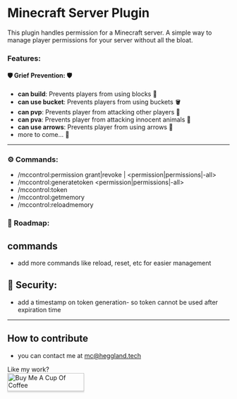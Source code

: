 # Minecraft Server Plugin

This plugin handles permission for a Minecraft server.
A simple way to manage player permissions for your server without all the bloat.

### Features:

#### 🛡️ **Grief Prevention:** 🛡️
- **can build**: Prevents players from using blocks 🧱
- **can use bucket**: Prevents players from using buckets 🪣
- **can pvp**: Prevents player from attacking other players 🤺
- **can pva**: Prevents player from attacking innocent animals 🐶
- **can use arrows**: Prevents player from using arrows 🏹
- more to come... 🚧 
---

### ⚙️ **Commands:**
- /mccontrol:permission grant|revoke <player>|<uuid> <permission|permissions|-all>
- /mccontrol:generatetoken <permission|permissions|-all>
- /mccontrol:token <token>
- /mccontrol:getmemory
- /mccontrol:reloadmemory

### 🚀 Roadmap:

## commands
- add more commands like reload, reset, etc for easier management

## 🔐 Security:
- add a timestamp on token generation- so token cannot be used after expiration time

---

## How to contribute
- you can contact me at mc@heggland.tech

<div>
  Like my work?
</div>
<div>
<a href="https://www.buymeacoffee.com/heggland" target="_blank"><img src="https://www.buymeacoffee.com/assets/img/custom_images/orange_img.png" alt="Buy Me A Cup Of 		Coffee" style="height: 41px !important;width: 174px !important;box-shadow: 0px 3px 2px 0px rgba(190, 190, 190, 0.5) !important;-webkit-box-shadow: 0px 3px 2px 0px 		rgba(190, 190, 190, 0.5) !important;" ></a>
</div>
